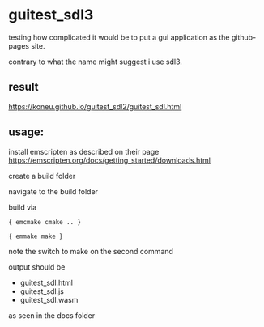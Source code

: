 # guitest_sdl3
testing how complicated it would be to put a gui application as the github-pages site.

contrary to what the name might suggest i use sdl3.

## result
https://koneu.github.io/guitest_sdl2/guitest_sdl.html

## usage:

install emscripten as described on their page https://emscripten.org/docs/getting_started/downloads.html

create a build folder

navigate to the build folder

build via

`{ emcmake cmake .. }`

`{ emmake make }`

note the switch to make on the second command
 
 output should be
 
 - guitest_sdl.html
 - guitest_sdl.js
 - guitest_sdl.wasm
 
as seen in the docs folder
